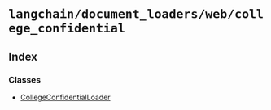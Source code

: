 `langchain/document_loaders/web/college_confidential`
=====================================================

Index[](#index "Direct link to Index")
---------------------------------------

### Classes[](#classes "Direct link to Classes")

*   [CollegeConfidentialLoader](/docs/api/document_loaders_web_college_confidential/classes/CollegeConfidentialLoader)